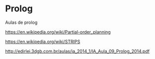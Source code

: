# Prolog
Aulas de prolog

https://en.wikipedia.org/wiki/Partial-order_planning

https://en.wikipedia.org/wiki/STRIPS

http://edirlei.3dgb.com.br/aulas/ia_2014_1/IA_Aula_09_Prolog_2014.pdf
